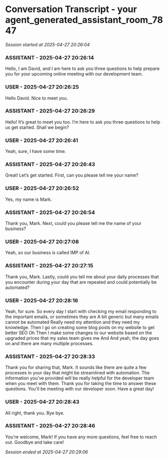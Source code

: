 # Conversation Transcript - your agent_generated_assistant_room_7847

*Session started at 2025-04-27 20:26:04*

### ASSISTANT - 2025-04-27 20:26:14

Hello, I am David, and I am here to ask you three questions to help prepare you for your upcoming online meeting with our development team.

### USER - 2025-04-27 20:26:25

Hello David. Nice to meet you.

### ASSISTANT - 2025-04-27 20:26:29

Hello! It’s great to meet you too. I’m here to ask you three questions to help us get started. Shall we begin?

### USER - 2025-04-27 20:26:41

Yeah, sure, I have some time.

### ASSISTANT - 2025-04-27 20:26:43

Great! Let’s get started. First, can you please tell me your name?

### USER - 2025-04-27 20:26:52

Yes, my name is Mark.

### ASSISTANT - 2025-04-27 20:26:54

Thank you, Mark. Next, could you please tell me the name of your business?

### USER - 2025-04-27 20:27:08

Yeah, so our business is called IMP of AI.

### ASSISTANT - 2025-04-27 20:27:15

Thank you, Mark. Lastly, could you tell me about your daily processes that you encounter during your day that are repeated and could potentially be automated?

### USER - 2025-04-27 20:28:16

Yeah, for sure. So every day I start with checking my email responding to the important emails, or sometimes they are A bit generic but many emails cannot be automated Really need my attention and they need my knowledge. Then I go on creating some blog posts on my website to get better SEO Oh Then I make some changes to our website based on the upgraded prices that my sales team gives me And And yeah, the day goes on and there are many multiple processes.

### ASSISTANT - 2025-04-27 20:28:33

Thank you for sharing that, Mark. It sounds like there are quite a few processes in your day that might be streamlined with automation. The information you've provided will be really helpful for the developer team when you meet with them. Thank you for taking the time to answer these questions. You'll be meeting with our developer soon. Have a great day!

### USER - 2025-04-27 20:28:43

All right, thank you. Bye bye.

### ASSISTANT - 2025-04-27 20:28:46

You're welcome, Mark! If you have any more questions, feel free to reach out. Goodbye and take care!

*Session ended at 2025-04-27 20:29:06*
